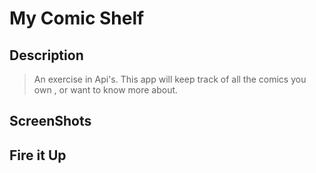 # My Comic Shelf

## Description
  > An exercise in Api's. This app will keep track of all the comics you own , or want to know more about.

## ScreenShots

## Fire it Up
